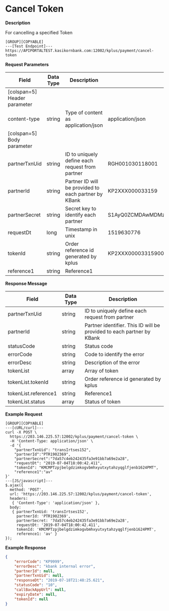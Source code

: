 # Cancel Token

**Description**

For cancelling a specified Token

```
[GROUP][COPYABLE]
---[Test Endpoint]---
https://APIPORTALTEST.kasikornbank.com:12002/kplus/payment/cancel-token
```

**Request Parameters**

| Field                        | Data Type | Description                                          | Example                                              | Mandatory |
| ---------------------------- | --------- | ---------------------------------------------------- | ---------------------------------------------------- | :-------: |
| [colspan=5] Header parameter |
| content-type                 | string    | Type of content as application/json                  | application/json                                     |     Y     |
| [colspan=5] Body parameter   |
| partnerTxnUid                | string    | ID to uniquely define each request from partner      | RGH001030118001                                      |     Y     |
| partnerId                    | string    | Partner ID will be provided to each partner by KBank | KP2XXX000033159                                      |     Y     |
| partnerSecret                | string    | Secret key to identify each partner                  | S1AyQ0ZCMDAwMDMzMTU5LWtwbHVzLXNpdC0yYzJwLWZhY2Vib29r |     Y     |
| requestDt                    | long      | Timestamp in unix                                    | 1519630776                                           |     Y     |
| tokenId                      | string    | Order reference id generated by kplus                | KP2XXX00003315900BBC3C374D644DE9F2BA5CDC189C27B      |     Y     |
| reference1                   | string    | Reference1                                           |                                                      |     Y     |

**Response Message**

| Field                | Data Type | Description                                                           |
| -------------------- | --------- | --------------------------------------------------------------------- |
| partnerTxnUid        | string    | ID to uniquely define each request from partner                       |
| partnerId            | string    | Partner identifier. This ID will be provided to each partner by KBank |
| statusCode           | string    | Status code                                                           |
| errorCode            | string    | Code to identify the error                                            |
| errorDesc            | string    | Description of the error                                              |
| tokenList            | array     | Array of token                                                        |
| tokenList.tokenId    | string    | Order reference id generated by kplus                                 |
| tokenList.reference1 | string    | Reference1                                                            |
| tokenList.status     | array     | Status of token                                                       |

**Example Request**

```code
[GROUP][COPYABLE]
---[cURL/curl]---
curl -X POST \
  https://203.146.225.57:12002/kplus/payment/cancel-token \
  -H 'Content-Type: application/json' \
  -d '{
    "partnerTxnUid": "transIrtses152",
    "partnerId":"PTR1902369",
    "partnerSecret":"7da57c4eb242435fa3e91bb7a69e2a28",
    "requestDt": "2019-07-04T18:00:42.411",
    "tokenId": "KMCMPTzpjbelgdzimkogvbmhxyutxytahzyqglfjenb1624PMT",
    "reference1":"av"
}'
---[JS/javascript]---
$.ajax({
  method: 'POST',
  url: 'https://203.146.225.57:12002/kplus/payment/cancel-token',
  headers:
   { 'Content-Type': 'application/json' },
  body:
   { partnerTxnUid: 'transIrtses152',
     partnerId: 'PTR1902369',
     partnerSecret: '7da57c4eb242435fa3e91bb7a69e2a28',
     requestDt: '2019-07-04T18:00:42.411',
     tokenId: 'KMCMPTzpjbelgdzimkogvbmhxyutxytahzyqglfjenb1624PMT',
     reference1: 'av' }
});
```

**Example Response**

```json
{
    "errorCode": "KP9999",
    "errorDesc": "kbank internal error",
    "partnerId": null,
    "partnerTxnUid": null,
    "responseDt": "2019-07-18T21:48:25.621",
    "statusCode": "10",
    "callBackAppUrl": null,
    "expiryDate": null,
    "tokenId": null
}
```

